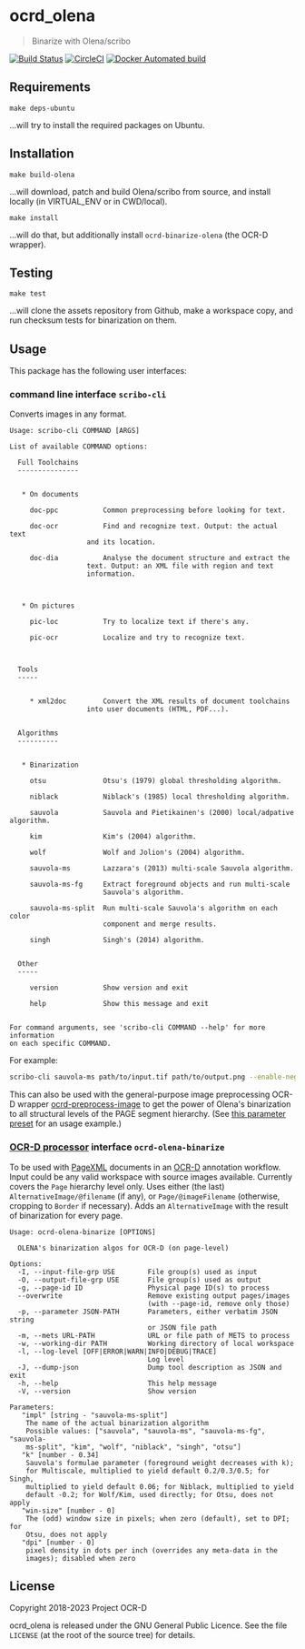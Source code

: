 # ocrd_olena

> Binarize with Olena/scribo

[![Build Status](https://travis-ci.org/OCR-D/ocrd_olena.svg?branch=master)](https://travis-ci.org/OCR-D/ocrd_olena)
[![CircleCI](https://circleci.com/gh/OCR-D/ocrd_olena.svg?style=svg)](https://circleci.com/gh/OCR-D/ocrd_olena)
[![Docker Automated build](https://img.shields.io/docker/automated/ocrd/core.svg)](https://hub.docker.com/r/ocrd/olena/tags/)

## Requirements

```
make deps-ubuntu
```

...will try to install the required packages on Ubuntu.

## Installation

```
make build-olena
```

...will download, patch and build Olena/scribo from source, and install locally (in VIRTUAL_ENV or in CWD/local).

```
make install
```

...will do that, but additionally install `ocrd-binarize-olena` (the OCR-D wrapper).

## Testing

```
make test
```

...will clone the assets repository from Github, make a workspace copy, and run checksum tests for binarization on them.

## Usage

This package has the following user interfaces:

### command line interface `scribo-cli`

Converts images in any format.

```
Usage: scribo-cli COMMAND [ARGS]

List of available COMMAND options:

  Full Toolchains
  ---------------


   * On documents

     doc-ppc	       Common preprocessing before looking for text.

     doc-ocr           Find and recognize text. Output: the actual text
     		       and its location.

     doc-dia           Analyse the document structure and extract the
     		       text. Output: an XML file with region and text
     		       information.



   * On pictures

     pic-loc           Try to localize text if there's any.

     pic-ocr           Localize and try to recognize text.



  Tools
  -----


     * xml2doc	       Convert the XML results of document toolchains
       		       into user documents (HTML, PDF...).


  Algorithms
  ----------


   * Binarization

     otsu              Otsu's (1979) global thresholding algorithm.

     niblack           Niblack's (1985) local thresholding algorithm.

     sauvola           Sauvola and Pietikainen's (2000) local/adpative algorithm.

     kim               Kim's (2004) algorithm.

     wolf              Wolf and Jolion's (2004) algorithm.

     sauvola-ms        Lazzara's (2013) multi-scale Sauvola algorithm.

     sauvola-ms-fg     Extract foreground objects and run multi-scale
                       Sauvola's algorithm.

     sauvola-ms-split  Run multi-scale Sauvola's algorithm on each color
                       component and merge results.

     singh             Singh's (2014) algorithm.


  Other
  -----

     version           Show version and exit

     help              Show this message and exit


For command arguments, see 'scribo-cli COMMAND --help' for more information
on each specific COMMAND.
```

For example:

```sh
scribo-cli sauvola-ms path/to/input.tif path/to/output.png --enable-negate-output
```

This can also be used with the general-purpose image preprocessing OCR-D wrapper [ocrd-preprocess-image](https://github.com/bertsky/ocrd_wrap#ocr-d-processor-interface-ocrd-preprocess-image) to get the power of Olena's binarization to all structural levels of the PAGE segment hierarchy. (See [this parameter preset](https://github.com/bertsky/ocrd_wrap/blob/master/ocrd_wrap/param_scribo-cli-binarize-sauvola-ms-split.json) for an usage example.)

### [OCR-D processor](https://ocr-d.de/en/spec/cli) interface `ocrd-olena-binarize`

To be used with [PageXML](https://github.com/PRImA-Research-Lab/PAGE-XML) documents in an [OCR-D](https://ocr-d.de) annotation workflow. Input could be any valid workspace with source images available. Currently covers the `Page` hierarchy level only. Uses either (the last) `AlternativeImage/@filename` (if any), or `Page/@imageFilename` (otherwise, cropping to `Border` if necessary). Adds an `AlternativeImage` with the result of binarization for every page.

```
Usage: ocrd-olena-binarize [OPTIONS]

  OLENA's binarization algos for OCR-D (on page-level)

Options:
  -I, --input-file-grp USE        File group(s) used as input
  -O, --output-file-grp USE       File group(s) used as output
  -g, --page-id ID                Physical page ID(s) to process
  --overwrite                     Remove existing output pages/images
                                  (with --page-id, remove only those)
  -p, --parameter JSON-PATH       Parameters, either verbatim JSON string
                                  or JSON file path
  -m, --mets URL-PATH             URL or file path of METS to process
  -w, --working-dir PATH          Working directory of local workspace
  -l, --log-level [OFF|ERROR|WARN|INFO|DEBUG|TRACE]
                                  Log level
  -J, --dump-json                 Dump tool description as JSON and exit
  -h, --help                      This help message
  -V, --version                   Show version

Parameters:
   "impl" [string - "sauvola-ms-split"]
    The name of the actual binarization algorithm
    Possible values: ["sauvola", "sauvola-ms", "sauvola-ms-fg", "sauvola-
    ms-split", "kim", "wolf", "niblack", "singh", "otsu"]
   "k" [number - 0.34]
    Sauvola's formulae parameter (foreground weight decreases with k);
    for Multiscale, multiplied to yield default 0.2/0.3/0.5; for Singh,
    multiplied to yield default 0.06; for Niblack, multiplied to yield
    default -0.2; for Wolf/Kim, used directly; for Otsu, does not apply
   "win-size" [number - 0]
    The (odd) window size in pixels; when zero (default), set to DPI; for
    Otsu, does not apply
   "dpi" [number - 0]
    pixel density in dots per inch (overrides any meta-data in the
    images); disabled when zero
```

## License

Copyright 2018-2023 Project OCR-D

ocrd_olena is released under the GNU General Public Licence.  See the file
``LICENSE`` (at the root of the source tree) for details.
